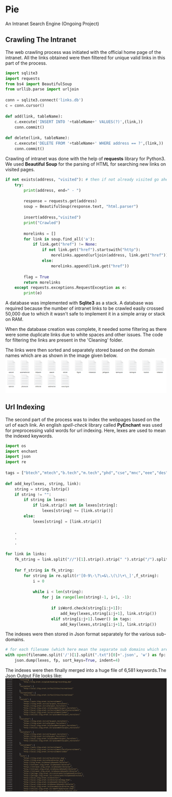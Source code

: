 # Pie
An Intranet Search Engine (Ongoing Project)

## Crawling The Intranet
The web crawling process was initiated with the official home page of the intranet. All the links obtained were then filtered for unique valid links in this part of the process.

```python
import sqlite3
import requests
from bs4 import BeautifulSoup
from urllib.parse import urljoin

conn = sqlite3.connect('links.db')
c = conn.cursor()

def add(link, tableName):
	c.execute('INSERT INTO '+tableName+' VALUES(?)',(link,))
	conn.commit()

def delete(link, tableName):
	c.execute('DELETE FROM '+tableName+' WHERE address == ?',(link,))
	conn.commit()

```

Crawling of intranet was done with the help of **requests** library for Python3. We used **Beautiful Soup** for the parsing of HTML for searching new links on visited pages.

```python
if not exists(address, "visited"): # then if not already visited go ahead
	try:
		print(address, end=" - ")

		response = requests.get(address)
		soup = BeautifulSoup(response.text, "html.parser")

		insert(address,"visited")
		print("Crawled")

		morelinks = []
		for link in soup.find_all('a'):
			if link.get("href") != None:
				if not link.get("href").startswith("http"):
					morelinks.append(urljoin(address, link.get("href")))
				else:
					morelinks.append(link.get("href"))

		flag = True
		return morelinks
	except requests.exceptions.RequestException as e: 
		print(e)
```
A database was implemented with **Sqlite3** as a stack. A database was required because the number of intranet links to be crawled easily crossed 50,000 due to which it wasn't safe to implement it in a simple array or stack on RAM. 

When the database creation was complete, it needed some filtering as there were some duplicate links due to white spaces and other issues.
The code for filtering the links are present in the 'Cleaning' folder.

The links were then sorted and separately stored based on the domain names which are as shown in the image given below.
![alt text](https://github.com/OrionMonk/Pie/blob/master/image_files/sub-domains.png)

## Url Indexing

The second part of the process was to index the webpages based on the url of each link. An english *spell-check* library called **PyEnchant** was used for preprocessing valid words for url indexing. Here, lexes are used to mean the indexed keywords.
```python
import os
import enchant
import json
import re

tags = ["btech","mtech","b.tech","m.tech","phd","cse","mnc","eee","des","bdes","mdes","vlsi","sem"]

def add_key(lexes, string, link):
	string = string.lstrip()
	if string != "":
		if string in lexes:
			if link.strip() not in lexes[string]:
				lexes[string] += [link.strip()]
		else:
			lexes[string] = [link.strip()]
			
	.
	.
	.
	
for link in links:
	fk_string = link.split("//")[1].strip().strip(" ").strip("/").split("/")

	for f_string in fk_string:
		for string in re.split(r'[0-9\-\?\=&\.\(\)\+\_]',f_string):
			i = 0
			
			while i < len(string):
				for j in range(len(string)-1, i+1, -1):
				
					if isWord.check(string[i:j+1]):
						add_key(lexes,string[i:j+1], link.strip())
					elif string[i:j+1].lower() in tags:
						add_key(lexes,string[i:j+1], link.strip())
```

The indexes were then stored in Json format separately for the various sub-domains. 

```python
# for each filename (which here mean the separate sub domains which are stored in separate files)
with open(filename.split('/')[1].split(".txt")[0]+'.json', 'w') as fp:
	json.dump(lexes, fp, sort_keys=True, indent=4)
```

The indexes were then finally merged into a huge file of 6,581 keywords.The Json Output File looks like:
![alt text](https://github.com/OrionMonk/Pie/blob/master/image_files/lexes.png)
